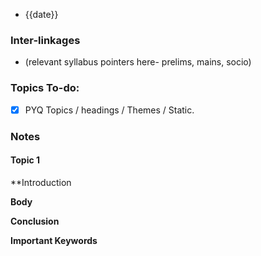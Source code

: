 * {{date}}
### Inter-linkages
* (relevant syllabus pointers here- prelims, mains, socio)
### Topics To-do: 
- [x] PYQ Topics / headings / Themes / Static.

### Notes
#### Topic 1
**Introduction

**Body**

**Conclusion**

**Important Keywords**
